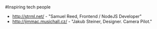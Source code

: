 #Inspiring tech people

* http://strml.net/ - "Samuel Reed, Frontend / NodeJS Developer"
* http://jimmac.musichall.cz/ - "Jakub Steiner, Designer. Camera Pilot."

